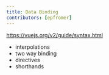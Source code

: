```yaml
---
title: Data Binding
contributors: [epfromer]
---
```


https://vuejs.org/v2/guide/syntax.html

* interpolations
* two way binding
* directives
* shorthands

